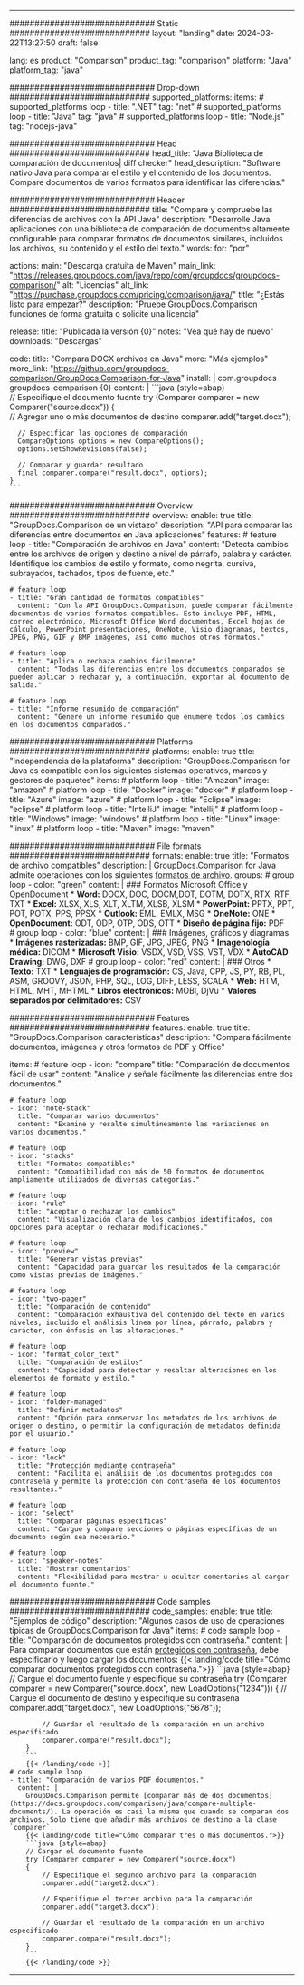 
---
############################# Static ############################
layout: "landing"
date: 2024-03-22T13:27:50
draft: false

lang: es
product: "Comparison"
product_tag: "comparison"
platform: "Java"
platform_tag: "java"

############################# Drop-down ############################
supported_platforms:
  items:
    # supported_platforms loop
    - title: ".NET"
      tag: "net"
    # supported_platforms loop
    - title: "Java"
      tag: "java"
    # supported_platforms loop
    - title: "Node.js"
      tag: "nodejs-java"

############################# Head ############################
head_title: "Java Biblioteca de comparación de documentos| diff checker"
head_description: "Software nativo Java para comparar el estilo y el contenido de los documentos. Compare documentos de varios formatos para identificar las diferencias."

############################# Header ############################
title: "Compare y compruebe las diferencias de archivos con la API Java"
description: "Desarrolle Java aplicaciones con una biblioteca de comparación de documentos altamente configurable para comparar formatos de documentos similares, incluidos los archivos, su contenido y el estilo del texto."
words:
  for: "por"

actions:
  main: "Descarga gratuita de Maven"
  main_link: "https://releases.groupdocs.com/java/repo/com/groupdocs/groupdocs-comparison/"
  alt: "Licencias"
  alt_link: "https://purchase.groupdocs.com/pricing/comparison/java/"
  title: "¿Estás listo para empezar?"
  description: "Pruebe GroupDocs.Comparison funciones de forma gratuita o solicite una licencia"

release:
  title: "Publicada la versión {0}"
  notes: "Vea qué hay de nuevo"
  downloads: "Descargas"

code:
  title: "Compara DOCX archivos en Java"
  more: "Más ejemplos"
  more_link: "https://github.com/groupdocs-comparison/GroupDocs.Comparison-for-Java"
  install: |
    <dependency>
      <groupId>com.groupdocs</groupId>
      <artifactId>groupdocs-comparison</artifactId>
      <version>{0}</version>
    </dependency>
  content: |
    ```java {style=abap}  
    // Especifique el documento fuente
    try (Comparer comparer = new Comparer("source.docx"))
    {    
      // Agregar uno o más documentos de destino
      comparer.add("target.docx");

      // Especificar las opciones de comparación
      CompareOptions options = new CompareOptions();
      options.setShowRevisions(false);

      // Comparar y guardar resultado
      final comparer.compare("result.docx", options);
    }    
    ```

############################# Overview ############################
overview:
  enable: true
  title: "GroupDocs.Comparison de un vistazo"
  description: "API para comparar las diferencias entre documentos en Java aplicaciones"
  features:
    # feature loop
    - title: "Comparación de archivos en Java"
      content: "Detecta cambios entre los archivos de origen y destino a nivel de párrafo, palabra y carácter. Identifique los cambios de estilo y formato, como negrita, cursiva, subrayados, tachados, tipos de fuente, etc."

    # feature loop
    - title: "Gran cantidad de formatos compatibles"
      content: "Con la API GroupDocs.Comparison, puede comparar fácilmente documentos de varios formatos compatibles. Esto incluye PDF, HTML, correo electrónico, Microsoft Office Word documentos, Excel hojas de cálculo, PowerPoint presentaciones, OneNote, Visio diagramas, textos, JPEG, PNG, GIF y BMP imágenes, así como muchos otros formatos."

    # feature loop
    - title: "Aplica o rechaza cambios fácilmente"
      content: "Todas las diferencias entre los documentos comparados se pueden aplicar o rechazar y, a continuación, exportar al documento de salida."

    # feature loop
    - title: "Informe resumido de comparación"
      content: "Genere un informe resumido que enumere todos los cambios en los documentos comparados."

############################# Platforms ############################
platforms:
  enable: true
  title: "Independencia de la plataforma"
  description: "GroupDocs.Comparison for Java es compatible con los siguientes sistemas operativos, marcos y gestores de paquetes"
  items:
    # platform loop
    - title: "Amazon"
      image: "amazon"
    # platform loop
    - title: "Docker"
      image: "docker"
    # platform loop
    - title: "Azure"
      image: "azure"
    # platform loop
    - title: "Eclipse"
      image: "eclipse"
    # platform loop
    - title: "IntelliJ"
      image: "intellij"
    # platform loop
    - title: "Windows"
      image: "windows"
    # platform loop
    - title: "Linux"
      image: "linux"
    # platform loop
    - title: "Maven"
      image: "maven"

############################# File formats ############################
formats:
  enable: true
  title: "Formatos de archivo compatibles"
  description: |
    GroupDocs.Comparison for Java admite operaciones con los siguientes [formatos de archivo](https://docs.groupdocs.com/comparison/java/supported-document-formats/).
  groups:
    # group loop
    - color: "green"
      content: |
        ### Formatos Microsoft Office y OpenDocument
        * **Word:** DOCX, DOC, DOCM,DOT, DOTM, DOTX, RTX, RTF, TXT
        * **Excel:** XLSX, XLS, XLT, XLTM, XLSB, XLSM
        * **PowerPoint:** PPTX, PPT, POT, POTX, PPS, PPSX
        * **Outlook:** EML, EMLX, MSG
        * **OneNote:** ONE
        * **OpenDocument:** ODT, ODP, OTP, ODS, OTT
        * **Diseño de página fijo:** PDF        
    # group loop
    - color: "blue"
      content: |
        ### Imágenes, gráficos y diagramas
        * **Imágenes rasterizadas:** BMP, GIF, JPG, JPEG, PNG
        * **Imagenología médica:** DICOM
        * **Microsoft Visio:** VSDX, VSD, VSS, VST, VDX
        * **AutoCAD Drawing:** DWG, DXF
      # group loop
    - color: "red"
      content: |
        ### Otros
        * **Texto:** TXT
        * **Lenguajes de programación:** CS, Java, CPP, JS, PY, RB, PL, ASM, GROOVY, JSON, PHP, SQL, LOG, DIFF, LESS, SCALA
        * **Web:** HTM, HTML, MHT, MHTML
        * **Libros electrónicos:** MOBI, DjVu
        * **Valores separados por delimitadores:** CSV

############################# Features ############################
features:
  enable: true
  title: "GroupDocs.Comparison características"
  description: "Compara fácilmente documentos, imágenes y otros formatos de PDF y Office"

  items:
    # feature loop
    - icon: "compare"
      title: "Comparación de documentos fácil de usar"
      content: "Analice y señale fácilmente las diferencias entre dos documentos."

    # feature loop
    - icon: "note-stack"
      title: "Comparar varios documentos"
      content: "Examine y resalte simultáneamente las variaciones en varios documentos."

    # feature loop
    - icon: "stacks"
      title: "Formatos compatibles"
      content: "Compatibilidad con más de 50 formatos de documentos ampliamente utilizados de diversas categorías."

    # feature loop
    - icon: "rule"
      title: "Aceptar o rechazar los cambios"
      content: "Visualización clara de los cambios identificados, con opciones para aceptar o rechazar modificaciones."

    # feature loop
    - icon: "preview"
      title: "Generar vistas previas"
      content: "Capacidad para guardar los resultados de la comparación como vistas previas de imágenes."

    # feature loop
    - icon: "two-pager"
      title: "Comparación de contenido"
      content: "Comparación exhaustiva del contenido del texto en varios niveles, incluido el análisis línea por línea, párrafo, palabra y carácter, con énfasis en las alteraciones."

    # feature loop
    - icon: "format_color_text"
      title: "Comparación de estilos"
      content: "Capacidad para detectar y resaltar alteraciones en los elementos de formato y estilo."

    # feature loop
    - icon: "folder-managed"
      title: "Definir metadatos"
      content: "Opción para conservar los metadatos de los archivos de origen o destino, o permitir la configuración de metadatos definida por el usuario."

    # feature loop
    - icon: "lock"
      title: "Protección mediante contraseña"
      content: "Facilita el análisis de los documentos protegidos con contraseña y permite la protección con contraseña de los documentos resultantes."

    # feature loop
    - icon: "select"
      title: "Comparar páginas específicas"
      content: "Cargue y compare secciones o páginas específicas de un documento según sea necesario."

    # feature loop
    - icon: "speaker-notes"
      title: "Mostrar comentarios"
      content: "Flexibilidad para mostrar u ocultar comentarios al cargar el documento fuente."

############################# Code samples ############################
code_samples:
  enable: true
  title: "Ejemplos de código"
  description: "Algunos casos de uso de operaciones típicas de GroupDocs.Comparison for Java"
  items:
    # code sample loop
    - title: "Comparación de documentos protegidos con contraseña."
      content: |
        Para comparar documentos que están [protegidos con contraseña](https://docs.groupdocs.com/comparison/java/load-password-protected-documents/), debe especificarlo y luego cargar los documentos:
        {{< landing/code title="Cómo comparar documentos protegidos con contraseña.">}}
        ```java {style=abap}
        // Cargue el documento fuente y especifique su contraseña
        try (Comparer comparer = new Comparer("source.docx", new LoadOptions("1234")))
        {
            // Cargue el documento de destino y especifique su contraseña
            comparer.add("target.docx", new LoadOptions("5678"));
        
            // Guardar el resultado de la comparación en un archivo especificado
            comparer.compare("result.docx");
        }
        ```
        {{< /landing/code >}}
    # code sample loop
    - title: "Comparación de varios PDF documentos."
      content: |
        GroupDocs.Comparison permite [comparar más de dos documentos](https://docs.groupdocs.com/comparison/java/compare-multiple-documents/). La operación es casi la misma que cuando se comparan dos archivos. Solo tiene que añadir más archivos de destino a la clase `comparer`.
        {{< landing/code title="Cómo comparar tres o más documentos.">}}
        ```java {style=abap}   
        // Cargar el documento fuente
        try (Comparer comparer = new Comparer("source.docx") 
        {
            // Especifique el segundo archivo para la comparación
            comparer.add("target2.docx");

            // Especifique el tercer archivo para la comparación
            comparer.add("target3.docx");

            // Guardar el resultado de la comparación en un archivo especificado
            comparer.compare("result.docx");
        }
        ```
        {{< /landing/code >}}

---

